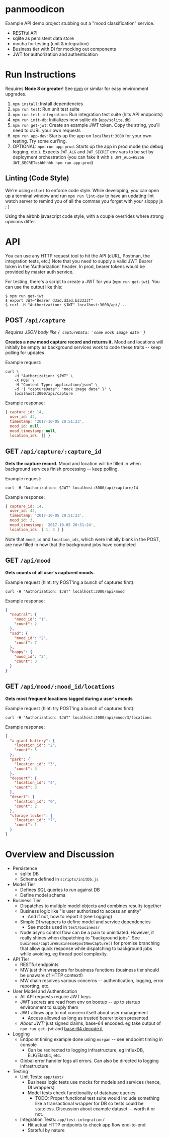 # panmoodicon

Example API demo project stubbing out a "mood classification" service.

- RESTful API
- sqlite as persistent data store
- mocha for testing (unit & integration)
- Business tier with DI for mocking out components
- JWT for authorization and authentication

# Run Instructions

Requires **Node 8 or greater**!  See [nvm](https://github.com/creationix/nvm) or similar for easy environment upgrades.

1. `npm install`: Install dependencies
1. `npm run test`: Run unit test suite
1. `npm run test-integration`: Run integration test suite (hits API endpoints)
1. `npm run init-db`: Initializes new sqlite db (`app/sqlite.db`)
1. `npm run get-jwt`: Create an example JWT token.  Copy the string, you'll need to cURL your own requests
1. `npm run app-dev`: Starts up the app on `localhost:3000` for your own testing. Try some curl'ing.
1. OPTIONAL: `npm run app-prod`: Starts up the app in prod mode (no debug logging, etc.). 
Expects `JWT_ALG` and `JWT_SECRET` env vars to be set by deployment orchestration (you can fake it with `$ JWT_ALG=HS256 JWT_SECRET=shhhhhh npm run app-prod`)

## Linting (Code Style)
We're using `eslint` to enforce code style.  While developing, you can open up a terminal window
and run `npm run lint-dev` to have an updating lint watch server to remind you of all the commas
you forget with your sloppy js ; )

Using the airbnb javascript code style, with a couple overrides where strong opinions differ.

# API

You can use any HTTP request tool to hit the API (cURL, Postman, the integration tests, etc.)
Note that you need to supply a valid JWT Bearer token in the 'Authorization' header.
In prod, bearer tokens would be provided by master auth service.

For testing, there's a script to create a JWT for you (`npm run get-jwt`).  You can use the output like this:

```
$ npm run get-jwt
$ export JWT="Bearer d3ad.d3ad.b33333f"
$ curl -H "Authorization: $JWT" localhost:3000/api/...
```


## POST `/api/capture`

*Requires JSON body like `{ captureData: 'some mock image data' }`*

**Creates a new mood capture record and returns it.**  Mood and locations will
initially be empty as background services work to code these traits -- keep polling
for updates

Example request:

```
curl \
    -H "Authorization: $JWT" \
    -X POST \
    -H "Content-Type: application/json" \
    -d '{ "captureData": "mock image data" }' \
    localhost:3000/api/capture
```

Example response:

```javascript
{ capture_id: 14,
  user_id: 42,
  timestamp: '2017-10-05 20:51:23',
  mood_id: null,
  mood_timestamp: null,
  location_ids: [] }
```

## GET `/api/capture/:capture_id`

**Gets the capture record.**  Mood and location will be filled in when background services finish processing -- keep polling.

Example request:

```
curl -H "Authorization: $JWT" localhost:3000/api/capture/14
```

Example response:

```javascript
{ capture_id: 14,
  user_id: 42,
  timestamp: '2017-10-05 20:51:23',
  mood_id: 3,
  mood_timestamp: '2017-10-05 20:51:24',
  location_ids: [ 1, 3 ] }
```

Note that `mood_id` and `location_ids`, which were initially blank in the POST, are now filled in now that the background
jobs have completed


## GET `/api/mood`

**Gets counts of all user's captured moods.**

Example request (hint: try POST'ing a bunch of captures first):

```
curl -H "Authorization: $JWT" localhost:3000/api/mood
```

Example response:

```json
{
  "neutral": {
    "mood_id": "1",
    "count": 2
  },
  "sad": {
    "mood_id": "2",
    "count": 7
  },
  "happy": {
    "mood_id": "3",
    "count": 3
  }
}
```


## GET `/api/mood/:mood_id/locations`

**Gets most frequent locations tagged during a user's moods**

Example request (hint: try POST'ing a bunch of captures first):

```
curl -H "Authorization: $JWT" localhost:3000/api/mood/3/locations
```

Example response:

```json
{
  "a giant battery": {
    "location_id": "2",
    "count": 5
  },
  "park": {
    "location_id": "3",
    "count": 3
  },
  "dessert": {
    "location_id": "4",
    "count": 3
  },
  "desert": {
    "location_id": "6",
    "count": 2
  },
  "storage locker": {
    "location_id": "7",
    "count": 1
  }
}
```

# Overview and Discussion

- Persistence
    - sqlite DB
    - Schema defined in `scripts/initDb.js`
- Model Tier
    - Defines SQL queries to run against DB
    - Define model schema
- Business Tier
    - Dispatches to multiple model objects and combines results together
    - Business logic like "is user authorized to access an entity"
        - And if not, how to report it (see Logging)
    - Simple DI wrappers to define model and service dependencies
        - See mocks used in `test/business/`
    - Node async control flow can be a pain to uninitiated. However, it really shines when dispatching to "background jobs".
      See `business/captureBusiness#postNewCapture()` for promise branching that allow quick response while dispatching to
      background jobs while avoiding, eg thread pool complexity.
- API Tier
    - RESTful endpoints
    - MW just thin wrappers for business functions (business tier should be unaware of HTTP context!)
    - MW chain resolves various concerns -- authentication, logging, error reporting, etc.
- User Model and Authentication
    - All API requests require JWT keys
    - JWT secrets are read from env on bootup -- up to startup environment to supply them
    - JWT allows app to not concern itself about user management
        - Access allowed as long as trusted bearer token presented
    - *About JWT:* just signed claims, base-64 encoded.  eg take output of `npm run get-jwt` and [base-64 decode it](https://www.base64decode.org/)
- Logging
    - Endpoint timing example done using `morgan` -- see endpoint timing in console
        - Can be redirected to logging infrastructure, eg influxDB, ELK/Elastic, etc.
    - Global error handler logs all errors. Can also be directed to logging infrastructure.
- Testing
    - Unit Tests: `app/test/`
        - Business logic tests use mocks for models and services (hence, DI wrappers)
        - Model tests check functionality of database queries
            - TODO: Proper functional test suite would include something like a transactional wrapper for DB so tests could
              be stateless.  Discussion about example dataset -- worth it or not.
    - Integration Tests: `app/test-integration/`
        - Hit actual HTTP endpoints to check app flow end-to-end
        - Stateful by nature

